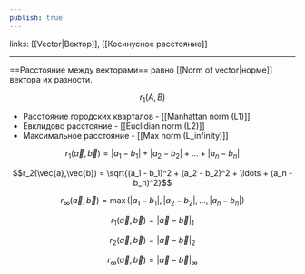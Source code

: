 ```yaml
---
publish: true
---
```

links: [[Vector|Вектор]], [[Косинусное расстояние]]

---

==Расстояние между векторами== равно [[Norm of vector|норме]]  вектора их разности.

$$r_1(A, B)$$

 - Расстояние городских кварталов - [[Manhattan norm (L1)]]
 - Евклидово расстояние - [[Euclidian norm (L2)]]
 - Максимальное расстояние - [[Max norm (L_infinity)]]

$$r_1(\vec{a},\vec{b}) = |a_1 - b_1| + |a_2 - b_2| + \ldots + |a_n - b_n|$$

$$r_2(\vec{a},\vec{b}) = \sqrt{(a_1 - b_1)^2 + (a_2 - b_2)^2 + \ldots + (a_n - b_n)^2}$$

$$r_\infty(\vec{a},\vec{b}) = \max(|a_1 - b_1|, |a_2 - b_2|, \ldots, |a_n - b_n|)$$

$$r_1(\vec{a},\vec{b}) = |\vec{a} - \vec{b}|_1$$

$$r_2(\vec{a},\vec{b}) = |\vec{a} - \vec{b}|_2$$

$$r_\infty(\vec{a},\vec{b}) = |\vec{a} - \vec{b}|_\infty$$

